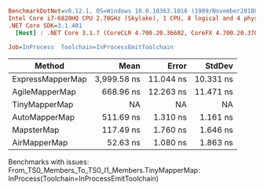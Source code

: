 ``` ini

BenchmarkDotNet=v0.12.1, OS=Windows 10.0.18363.1016 (1909/November2018Update/19H2)
Intel Core i7-6820HQ CPU 2.70GHz (Skylake), 1 CPU, 8 logical and 4 physical cores
.NET Core SDK=3.1.401
  [Host] : .NET Core 3.1.7 (CoreCLR 4.700.20.36602, CoreFX 4.700.20.37001), X64 RyuJIT

Job=InProcess  Toolchain=InProcessEmitToolchain  

```
|           Method |        Mean |     Error |    StdDev |
|----------------- |------------:|----------:|----------:|
| ExpressMapperMap | 3,999.58 ns | 11.044 ns | 10.331 ns |
|   AgileMapperMap |   668.96 ns | 12.263 ns | 11.471 ns |
|    TinyMapperMap |          NA |        NA |        NA |
|    AutoMapperMap |   511.69 ns |  1.310 ns |  1.161 ns |
|       MapsterMap |   117.49 ns |  1.760 ns |  1.646 ns |
|     AirMapperMap |    52.63 ns |  1.080 ns |  1.863 ns |

Benchmarks with issues:
  From_TS0_Members_To_TS0_I1_Members.TinyMapperMap: InProcess(Toolchain=InProcessEmitToolchain)
